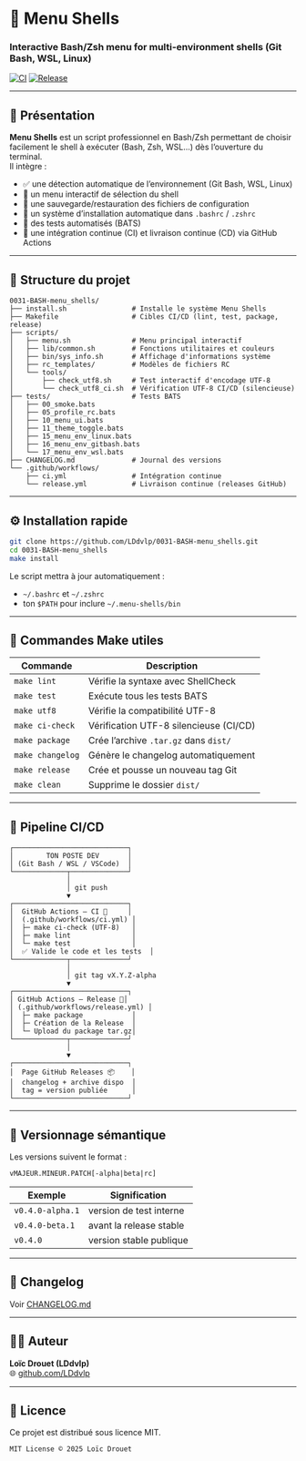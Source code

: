 # 🐚 Menu Shells  
### Interactive Bash/Zsh menu for multi-environment shells (Git Bash, WSL, Linux)

[![CI](https://github.com/LDdvlp/0031-BASH-menu_shells/actions/workflows/ci.yml/badge.svg)](https://github.com/LDdvlp/0031-BASH-menu_shells/actions/workflows/ci.yml)
[![Release](https://github.com/LDdvlp/0031-BASH-menu_shells/actions/workflows/release.yml/badge.svg)](https://github.com/LDdvlp/0031-BASH-menu_shells/actions/workflows/release.yml)

---

## 🌟 Présentation

**Menu Shells** est un script professionnel en Bash/Zsh permettant de choisir facilement
le shell à exécuter (Bash, Zsh, WSL...) dès l’ouverture du terminal.  
Il intègre :
- ✅ une détection automatique de l’environnement (Git Bash, WSL, Linux)
- 🧭 un menu interactif de sélection du shell
- 💾 une sauvegarde/restauration des fichiers de configuration
- 🔄 un système d’installation automatique dans `.bashrc` / `.zshrc`
- 🧪 des tests automatisés (BATS)
- 🧹 une intégration continue (CI) et livraison continue (CD) via GitHub Actions

---

## 🧩 Structure du projet

```
0031-BASH-menu_shells/
├── install.sh                # Installe le système Menu Shells
├── Makefile                  # Cibles CI/CD (lint, test, package, release)
├── scripts/
│   ├── menu.sh               # Menu principal interactif
│   ├── lib/common.sh         # Fonctions utilitaires et couleurs
│   ├── bin/sys_info.sh       # Affichage d'informations système
│   ├── rc_templates/         # Modèles de fichiers RC
│   └── tools/
│       ├── check_utf8.sh     # Test interactif d'encodage UTF-8
│       └── check_utf8_ci.sh  # Vérification UTF-8 CI/CD (silencieuse)
├── tests/                    # Tests BATS
│   ├── 00_smoke.bats
│   ├── 05_profile_rc.bats
│   ├── 10_menu_ui.bats
│   ├── 11_theme_toggle.bats
│   ├── 15_menu_env_linux.bats
│   ├── 16_menu_env_gitbash.bats
│   └── 17_menu_env_wsl.bats
├── CHANGELOG.md              # Journal des versions
└── .github/workflows/
    ├── ci.yml                # Intégration continue
    └── release.yml           # Livraison continue (releases GitHub)
```

---

## ⚙️ Installation rapide

```bash
git clone https://github.com/LDdvlp/0031-BASH-menu_shells.git
cd 0031-BASH-menu_shells
make install
```

Le script mettra à jour automatiquement :
- `~/.bashrc` et `~/.zshrc`
- ton `$PATH` pour inclure `~/.menu-shells/bin`

---

## 🧪 Commandes Make utiles

| Commande | Description |
|-----------|-------------|
| `make lint` | Vérifie la syntaxe avec ShellCheck |
| `make test` | Exécute tous les tests BATS |
| `make utf8` | Vérifie la compatibilité UTF-8 |
| `make ci-check` | Vérification UTF-8 silencieuse (CI/CD) |
| `make package` | Crée l’archive `.tar.gz` dans `dist/` |
| `make changelog` | Génère le changelog automatiquement |
| `make release` | Crée et pousse un nouveau tag Git |
| `make clean` | Supprime le dossier `dist/` |

---

## 🔄 Pipeline CI/CD

```
┌────────────────────────────┐
│        TON POSTE DEV       │
│ (Git Bash / WSL / VSCode)  │
└─────────────┬──────────────┘
              │
              │ git push
              ▼
┌────────────────────────────┐
│  GitHub Actions – CI 🧪     │
│  (.github/workflows/ci.yml) │
│  ├─ make ci-check (UTF-8)   │
│  ├─ make lint               │
│  └─ make test               │
│  ✅ Valide le code et les tests  │
└─────────────┬──────────────┘
              │
              │ git tag vX.Y.Z-alpha
              ▼
┌────────────────────────────┐
│ GitHub Actions – Release 🚀│
│ (.github/workflows/release.yml) │
│  ├─ make package            │
│  ├─ Création de la Release  │
│  └─ Upload du package tar.gz│
└─────────────┬──────────────┘
              │
              ▼
┌────────────────────────────┐
│  Page GitHub Releases 📦    │
│  changelog + archive dispo  │
│  tag = version publiée      │
└────────────────────────────┘
```

---

## 🧠 Versionnage sémantique

Les versions suivent le format :

```
vMAJEUR.MINEUR.PATCH[-alpha|beta|rc]
```

| Exemple | Signification |
|----------|----------------|
| `v0.4.0-alpha.1` | version de test interne |
| `v0.4.0-beta.1`  | avant la release stable |
| `v0.4.0`         | version stable publique |

---

## 📜 Changelog

Voir [CHANGELOG.md](./CHANGELOG.md)

---

## 🧑‍💻 Auteur

**Loïc Drouet (LDdvlp)**  
🌐 [github.com/LDdvlp](https://github.com/LDdvlp)

---

## 🪪 Licence

Ce projet est distribué sous licence MIT.

```
MIT License © 2025 Loïc Drouet
```
